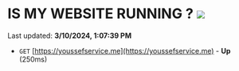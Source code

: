 # IS MY WEBSITE RUNNING ? [![](https://img.shields.io/static/v1?label=Sponsor&message=%E2%9D%A4&logo=GitHub&color=%23fe8e86)](https://github.com/sponsors/<username>)

Last updated: **3/10/2024, 1:07:39 PM**

- `GET` [https://youssefservice.me](https://youssefservice.me) - **Up** (250ms)
